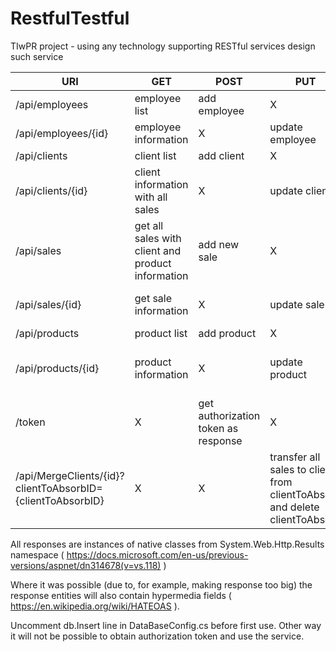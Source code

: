 # RestfulTestful
TIwPR project - using any technology supporting RESTful services design such service

| URI | GET | POST | PUT | PATCH | DELETE |
| --- | --- | --- | --- | --- | --- |
| /api/employees | employee list | add employee | X | X | X |
| /api/employees/{id} | employee information | X | update employee | partial update | deactivate/delete employee |
| /api/clients | client list | add client | X | X | X |
| /api/clients/{id} | client information with all sales | X | update client | partial update | archieve client and all his sales/delete archieved client |
| /api/sales | get all sales with client and product information | add new sale | X | X | X |
| /api/sales/{id} | get sale information | X | update sale | partial update | archieve sale/delete archieved sale |
| /api/products | product list | add product | X | X | X |
| /api/products/{id} | product information | X | update product | partial update | discontinue product/delete discontinued product |
| /token | X | get authorization token as response | X | X | X |
| /api/MergeClients/{id}?clientToAbsorbID={clientToAbsorbID} | X | X | transfer all sales to client from clientToAbsorb and delete clientToAbsorb | X | X |


All responses are instances of native classes from System.Web.Http.Results namespace ( https://docs.microsoft.com/en-us/previous-versions/aspnet/dn314678(v=vs.118) )

Where it was possible (due to, for example, making response too big) the response entities will also contain hypermedia fields ( https://en.wikipedia.org/wiki/HATEOAS ).

Uncomment db.Insert line in DataBaseConfig.cs before first use. Other way it will not be possible to obtain authorization token and use the service.